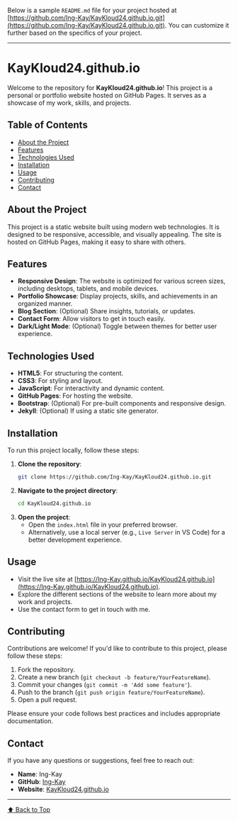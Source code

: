 Below is a sample `README.md` file for your project hosted at [https://github.com/Ing-Kay/KayKloud24.github.io.git](https://github.com/Ing-Kay/KayKloud24.github.io.git). You can customize it further based on the specifics of your project.

---

# KayKloud24.github.io

Welcome to the repository for **KayKloud24.github.io**! This project is a personal or portfolio website hosted on GitHub Pages. It serves as a showcase of my work, skills, and projects.

## Table of Contents
- [About the Project](#about-the-project)
- [Features](#features)
- [Technologies Used](#technologies-used)
- [Installation](#installation)
- [Usage](#usage)
- [Contributing](#contributing)
- [Contact](#contact)

## About the Project
This project is a static website built using modern web technologies. It is designed to be responsive, accessible, and visually appealing. The site is hosted on GitHub Pages, making it easy to share with others.

## Features
- **Responsive Design**: The website is optimized for various screen sizes, including desktops, tablets, and mobile devices.
- **Portfolio Showcase**: Display projects, skills, and achievements in an organized manner.
- **Blog Section**: (Optional) Share insights, tutorials, or updates.
- **Contact Form**: Allow visitors to get in touch easily.
- **Dark/Light Mode**: (Optional) Toggle between themes for better user experience.

## Technologies Used
- **HTML5**: For structuring the content.
- **CSS3**: For styling and layout.
- **JavaScript**: For interactivity and dynamic content.
- **GitHub Pages**: For hosting the website.
- **Bootstrap**: (Optional) For pre-built components and responsive design.
- **Jekyll**: (Optional) If using a static site generator.

## Installation
To run this project locally, follow these steps:

1. **Clone the repository**:
   ```bash
   git clone https://github.com/Ing-Kay/KayKloud24.github.io.git
   ```
2. **Navigate to the project directory**:
   ```bash
   cd KayKloud24.github.io
   ```
3. **Open the project**:
   - Open the `index.html` file in your preferred browser.
   - Alternatively, use a local server (e.g., `Live Server` in VS Code) for a better development experience.

## Usage
- Visit the live site at [https://Ing-Kay.github.io/KayKloud24.github.io](https://Ing-Kay.github.io/KayKloud24.github.io).
- Explore the different sections of the website to learn more about my work and projects.
- Use the contact form to get in touch with me.

## Contributing
Contributions are welcome! If you'd like to contribute to this project, please follow these steps:
1. Fork the repository.
2. Create a new branch (`git checkout -b feature/YourFeatureName`).
3. Commit your changes (`git commit -m 'Add some feature'`).
4. Push to the branch (`git push origin feature/YourFeatureName`).
5. Open a pull request.

Please ensure your code follows best practices and includes appropriate documentation.

## Contact
If you have any questions or suggestions, feel free to reach out:
- **Name**: Ing-Kay
- **GitHub**: [Ing-Kay](https://github.com/Ing-Kay)
- **Website**: [KayKloud24.github.io](https://Ing-Kay.github.io/KayKloud24.github.io)

---

[⬆ Back to Top](#table-of-contents)
